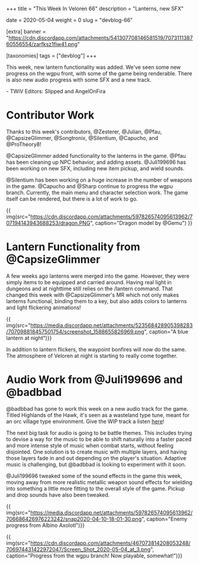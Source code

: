 +++
title = "This Week In Veloren 66"
description = "Lanterns, new SFX"

date = 2020-05-04
weight = 0
slug = "devblog-66"

[extra]
banner = "https://cdn.discordapp.com/attachments/541307708146581519/707311138760556554/zarfksz1fiw41.png"

[taxonomies]
tags = ["devblog"]
+++

This week, new lantern functionality was added. We've seen some new progress on the wgpu front, with some of the game being renderable. There is also new audio progress with some SFX and a new track.

\- TWiV Editors: Slipped and AngelOnFira

# Contributor Work

Thanks to this week's contributors, @Zesterer, @Julian, @Pfau, @CapsizeGlimmer, @Songtronix, @Silentium, @Capucho, and @ProTheory8!

@CapsizeGlimmer added functionality to the lanterns in the game. @Pfau has been cleaning up NPC behavior, and adding assets. @Juli199696 has been working on new SFX, including new item pickup, and wield sounds.

@Silentium has been working on a huge increase in the number of weapons in the game. @Capucho and @Sharp continue to progress the wgpu branch. Currently, the main menu and character selection work. The game itself can be rendered, but there is a lot of work to go.

{{ img(src="https://cdn.discordapp.com/attachments/597826574095613962/707194143943688253/dragon.PNG", caption="Dragon model by @Gemu") }}

# Lantern Functionality from @CapsizeGlimmer

A few weeks ago lanterns were merged into the game. However, they were simply items to be equipped and carried around. Having real light in dungeons and at nighttime still relies on the /lantern command. That changed this week with @CapsizeGlimmer's MR which not only makes lanterns functional, binding them to a key, but also adds colors to lanterns and light flickering animations!

{{ img(src="https://media.discordapp.net/attachments/523568428905398283/707098818457501754/screenshot_1588655826969.png", caption="A blue lantern at night")}}

In addition to lantern flickers, the waypoint bonfires will now do the same. The atmosphere of Veloren at night is starting to really come together.

# Audio Work from @Juli199696 and @badbbad

@badbbad has gone to work this week on a new audio track for the game. Titled Highlands of the Hawk, it's seen as a wasteland type tune, meant for an orc village type environment. Give the WIP track a listen [here](https://soundcloud.com/tomerbarnea/highlands-of-the-hawk/s-KTtGQOhJeT9)!

The next big task for audio is going to be battle themes. This includes trying to devise a way for the music to be able to shift naturally into a faster paced and more intense style of music when combat starts, without feeling disjointed. One solution is to create music with multiple layers, and having those layers fade in and out depending on the player's situation. Adaptive music is challenging, but @badbbad is looking to experiment with it soon.

@Juli199696 tweaked some of the sound effects in the game this week, moving away from more realistic metallic weapon sound effects for wielding into something a little more fitting to the overall style of the game. Pickup and drop sounds have also been tweaked.

{{ img(src="https://media.discordapp.net/attachments/597826574095613962/706686426976223242/snap2020-04-10-18-01-30.png", caption="Enemy progress from Albino Axolotl")}}

{{ img(src="https://cdn.discordapp.com/attachments/467073814208053248/706974431422972047/Screen_Shot_2020-05-04_at_3.png", caption="Progress from the wgpu branch! Now playable, somewhat!")}}
